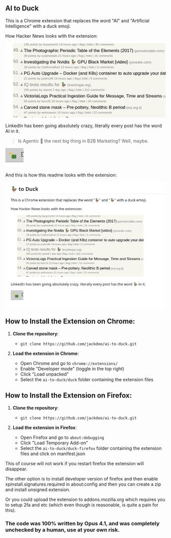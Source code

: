 
## AI to Duck

This is a Chrome extension that replaces the word "AI" and "Artificial Intelligence" with a duck emoji.

How Hacker News looks with the extension:

![hn](screenshots/hn.png)

LinkedIn has been going absolutely crazy, literally every post has the word AI in it.

> Is Agentic 🦆 the next big thing in B2B Marketing? Well, maybe. 

![linkedin](screenshots/linkedin.png)

And this is how this readme looks with the extension:

![this page](screenshots/github.png)




## How to Install the Extension on Chrome:

1. **Clone the repository**:
   - `git clone https://github.com/jackdoe/ai-to-duck.git`


2. **Load the extension in Chrome**:
   - Open Chrome and go to `chrome://extensions/`
   - Enable "Developer mode" (toggle in the top right)
   - Click "Load unpacked"
   - Select the `ai-to-duck/duck` folder containing the extension files

## How to Install the Extension on Firefox:

1. **Clone the repository**:
   - `git clone https://github.com/jackdoe/ai-to-duck.git`

2. **Load the extension in Firefox**:
   - Open Firefox and go to `about:debugging`
   - Click "Load Temporary Add-on"
   - Select the `ai-to-duck/duck-firefox` folder containing the extension files and click on manifest.json

This of course will not work if you restart firefox the extension will disappear.

The other option is to install developer version of firefox and then enable xpinstall.signatures.required in about:config and then you can create a zip and install unsigned extension.

Or you could upload the extension to addons.mozilla.org which requires you to setup 2fa and etc (which even though is reasonable, is quite a pain for this).

### The code was 100% written by Opus 4.1, and was completely unchecked by a human, use at your own risk.